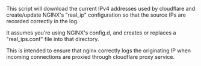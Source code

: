   This script will download the current IPv4 addresses used by cloudflare and create/update NGINX's "real_ip" configuration so that the source IPs are recorded correctly in the log. 
  
  It assumes you're using NGINX's config.d, and creates or replaces a "real_ips.conf" file into that directory. 

  This is intended to ensure that nginx correctly logs the originating IP when incoming connections are proxied through cloudflare proxy service. 